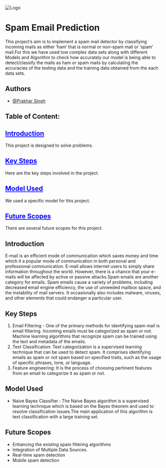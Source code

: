 ![Logo](https://gridinsoft.com/blogs/wp-content/uploads/2017/07/spam-email.png)

# Spam Email Prediction

This project’s aim is to implement a spam mail detector by classifying incoming
mails as either ‘ham’ that is normal or non-spam mail or ‘spam’ mail.For this we have used
tow complex data sets along with different Models and Algorithm to check how accurately our model is being able to detect/classify the mails
as ham or spam mails by calculating the accuracies of the testing data and the training data obtained from the each data sets.
## Authors

- [@Prakhar Singh](https://www.github.com/prakharsingh-08)

## Table of Content:

## <span style="color: blue; text-decoration: underline;">Introduction</span>
This project is designed to solve problems.

## <span style="color: blue; text-decoration: underline;">Key Steps</span>
Here are the key steps involved in the project.

## <span style="color: blue; text-decoration: underline;">Model Used</span>
We used a specific model for this project.

## <span style="color: blue; text-decoration: underline;">Future Scopes</span>
There are several future scopes for this project.


## Introduction

E-mail is an efficient mode of communication which saves money and time
which it a popular mode of communication in both personal and professional
communication. E-mail allows internet users to simply share information
throughout the world. However, there is a chance that your e-mails will be
affected by active or passive attacks.Spam emails are another category for emails.
Spam emails cause a variety of problems, including decreased email engine
efficiency, the use of unneeded mailbox space, and the instability of mail servers. It occasionally also includes malware, viruses, and other elements that could
endanger a particular user.


## Key Steps

1. Email Filtering - One of the primary methods for identifying spam mail is email filtering. Incoming emails must be categorized as spam or not. Machine learning
algorithms that recognize spam can be trained using the text and metadata of the
emails.
2. Text Classification: Text categorization is a supervised learning technique that
can be used to detect spam. It comprises identifying emails as spam or not spam
based on specified traits, such as the usage of specific phrases, tone, or language.
3. Feature engineering: It is the process of choosing pertinent features from an
email to categorize it as spam or not.


## Model Used 

- Naive Bayes Classifier : The Naive Bayes algorithm is a supervised learning technique which is based on
the Bayes theorem and used to resolve classification issues.The main application
of this algorithm is text classification with a large training set.

## Future Scopes

* Enhancing the existing spam filtering algorithms
* Integration of Multiple Data Sources.
* Real-time spam detection
* Mobile spam detection

